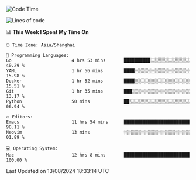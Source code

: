 <!--START_SECTION:waka-->
![Code Time](http://img.shields.io/badge/Code%20Time-2%2C125%20hrs%2019%20mins-blue)

![Lines of code](https://img.shields.io/badge/From%20Hello%20World%20I%27ve%20Written-308.0%20thousand%20lines%20of%20code-blue)

📊 **This Week I Spent My Time On** 

```text
🕑︎ Time Zone: Asia/Shanghai

💬 Programming Languages: 
Go                       4 hrs 53 mins       ██████████░░░░░░░░░░░░░░░   40.29 % 
YAML                     1 hr 56 mins        ████░░░░░░░░░░░░░░░░░░░░░   15.98 % 
Docker                   1 hr 52 mins        ████░░░░░░░░░░░░░░░░░░░░░   15.51 % 
Git                      1 hr 35 mins        ███░░░░░░░░░░░░░░░░░░░░░░   13.17 % 
Python                   50 mins             ██░░░░░░░░░░░░░░░░░░░░░░░   06.94 % 

🔥 Editors: 
Emacs                    11 hrs 54 mins      █████████████████████████   98.11 % 
Neovim                   13 mins             ░░░░░░░░░░░░░░░░░░░░░░░░░   01.89 % 

💻 Operating System: 
Mac                      12 hrs 8 mins       █████████████████████████   100.00 % 
```


 Last Updated on 13/08/2024 18:33:14 UTC
<!--END_SECTION:waka-->
